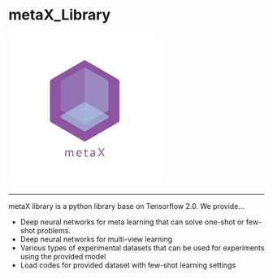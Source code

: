 # metaX_Library
<img src="https://github.com/DGU-AI-LAB/metaX_dev/blob/master/logo_transparent.png" width="300">

--------------------------------------------------------------------------------

metaX library is a python library base on Tensorflow 2.0.
We provide...
- Deep neural networks for meta learning that can solve one-shot or few-shot problems.
- Deep neural networks for multi-view learning
- Various types of experimental datasets that can be used for experiments using the provided model 
- Load codes for provided dataset with few-shot learning settings

